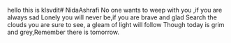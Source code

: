 hello this is klsvdit# NidaAshrafi
No one wants to weep with you ,if you are always sad
Lonely you will never be,if you are brave and glad
Search the clouds you are sure to see, a gleam of light will follow
Though today is grim and grey,Remember there is tomorrow.
